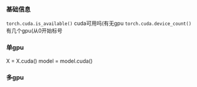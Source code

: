 
### 基础信息
`torch.cuda.is_available()` cuda可用吗(有无gpu
`torch.cuda.device_count()` 有几个gpu(从0开始标号

### 单gpu
X = X.cuda()
model = model.cuda()

### 多gpu

